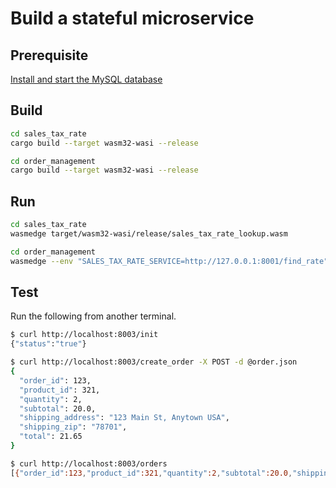 # Build a stateful microservice

## Prerequisite

[Install and start the MySQL database](https://dev.mysql.com/doc/mysql-installation-excerpt/8.0/en/)

## Build

```bash
cd sales_tax_rate
cargo build --target wasm32-wasi --release

cd order_management
cargo build --target wasm32-wasi --release
```

## Run

```bash
cd sales_tax_rate
wasmedge target/wasm32-wasi/release/sales_tax_rate_lookup.wasm

cd order_management
wasmedge --env "SALES_TAX_RATE_SERVICE=http://127.0.0.1:8001/find_rate" --env "DATABASE_URL=mysql://root:pass@127.0.0.1:3306/mysql" target/wasm32-wasi/release/order_management.wasm
```

## Test

Run the following from another terminal.

```bash
$ curl http://localhost:8003/init
{"status":"true"}

$ curl http://localhost:8003/create_order -X POST -d @order.json
{
  "order_id": 123,
  "product_id": 321,
  "quantity": 2,
  "subtotal": 20.0,
  "shipping_address": "123 Main St, Anytown USA",
  "shipping_zip": "78701",
  "total": 21.65
}

$ curl http://localhost:8003/orders
[{"order_id":123,"product_id":321,"quantity":2,"subtotal":20.0,"shipping_address":"123 Main St, Anytown USA","shipping_zip":"78701","total":21.65}]
```
